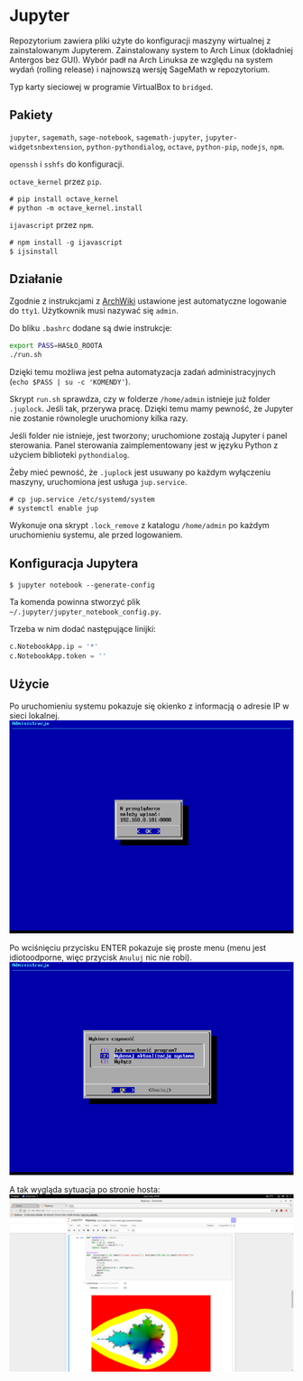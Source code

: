 # Jupyter
Repozytorium zawiera pliki użyte do konfiguracji
maszyny wirtualnej z zainstalowanym Jupyterem.
Zainstalowany system to Arch Linux (dokładniej Antergos bez GUI).
Wybór padł na Arch Linuksa ze względu na system wydań (rolling release)
i najnowszą wersję SageMath w repozytorium.

Typ karty sieciowej w programie VirtualBox to `bridged`.

## Pakiety
`jupyter`, `sagemath`, `sage-notebook`, `sagemath-jupyter`,
`jupyter-widgetsnbextension`, `python-pythondialog`, `octave`,
`python-pip`, `nodejs`, `npm`.

`openssh` i `sshfs` do konfiguracji.

`octave_kernel` przez `pip`.
```
# pip install octave_kernel
# python -m octave_kernel.install
```

`ijavascript` przez `npm`.
```
# npm install -g ijavascript
$ ijsinstall
```

## Działanie
Zgodnie z instrukcjami z [ArchWiki](https://wiki.archlinux.org/index.php/Getty#Automatic_login_to_virtual_console)
ustawione jest automatyczne logowanie do `tty1`.
Użytkownik musi nazywać się `admin`.

Do bliku `.bashrc` dodane są dwie instrukcje:
```bash
export PASS=HASŁO_ROOTA
./run.sh
```
Dzięki temu możliwa jest pełna automatyzacja zadań administracyjnych
(`echo $PASS | su -c 'KOMENDY'`).

Skrypt `run.sh` sprawdza, czy w folderze `/home/admin`
istnieje już folder `.juplock`.
Jeśli tak, przerywa pracę. Dzięki temu mamy pewność, że Jupyter nie zostanie
równolegle uruchomiony kilka razy.

Jeśli folder nie istnieje, jest tworzony;
uruchomione zostają Jupyter i panel sterowania.
Panel sterowania zaimplementowany jest w języku Python z użyciem biblioteki
`pythondialog`.

Żeby mieć pewność, że `.juplock` jest usuwany po każdym wyłączeniu maszyny,
uruchomiona jest usługa `jup.service`.
```
# cp jup.service /etc/systemd/system
# systemctl enable jup
```
Wykonuje ona skrypt `.lock_remove` z katalogu `/home/admin`
po każdym uruchomieniu systemu, ale przed logowaniem.

## Konfiguracja Jupytera
```
$ jupyter notebook --generate-config
```
Ta komenda powinna stworzyć plik `~/.jupyter/jupyter_notebook_config.py`.

Trzeba w nim dodać następujące linijki:
```python
c.NotebookApp.ip = '*'
c.NotebookApp.token = ''
```

## Użycie
Po uruchomieniu systemu pokazuje się okienko z informacją o adresie IP
w sieci lokalnej.
![W przeglądarce należy wpisać...](img/welcome.png)

Po wciśnięciu przycisku ENTER pokazuje się proste menu
(menu jest idiotoodporne, więc przycisk `Anuluj` nic nie robi).
![Wybierz czynność...](img/menu.png)

A tak wygląda sytuacja po stronie hosta:
![Jupyter widziany oczami końcowego użytkownika](img/jupyter.png)
